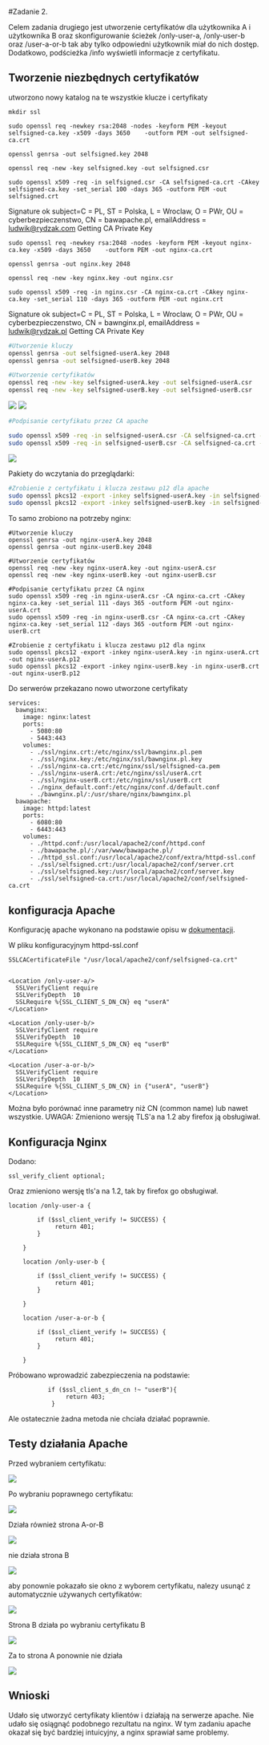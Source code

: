
#Zadanie 2.

Celem zadania drugiego jest utworzenie certyfikatów dla użytkownika A i użytkownika B oraz
skonfigurowanie ścieżek /only-user-a, /only-user-b oraz /user-a-or-b tak aby tylko odpowiedni użytkownik miał 
do nich dostęp. Dodatkowo, podścieżka /info wyświetli informacje z certyfikatu.

## Tworzenie niezbędnych certyfikatów
utworzono nowy katalog na te wszystkie klucze i certyfikaty
```
mkdir ssl
```

```
sudo openssl req -newkey rsa:2048 -nodes -keyform PEM -keyout selfsigned-ca.key -x509 -days 3650    -outform PEM -out selfsigned-ca.crt

openssl genrsa -out selfsigned.key 2048

openssl req -new -key selfsigned.key -out selfsigned.csr

sudo openssl x509 -req -in selfsigned.csr -CA selfsigned-ca.crt -CAkey selfsigned-ca.key -set_serial 100 -days 365 -outform PEM -out selfsigned.crt
```
Signature ok
subject=C = PL, ST = Polska, L = Wroclaw, O = PWr, OU = cyberbezpieczenstwo, CN = bawapache.pl, emailAddress = ludwik@rydzak.com
Getting CA Private Key

```
sudo openssl req -newkey rsa:2048 -nodes -keyform PEM -keyout nginx-ca.key -x509 -days 3650    -outform PEM -out nginx-ca.crt

openssl genrsa -out nginx.key 2048

openssl req -new -key nginx.key -out nginx.csr

sudo openssl x509 -req -in nginx.csr -CA nginx-ca.crt -CAkey nginx-ca.key -set_serial 110 -days 365 -outform PEM -out nginx.crt
```
Signature ok
subject=C = PL, ST = Polska, L = Wroclaw, O = PWr, OU = cyberbezpieczenstwo, CN = bawnginx.pl, emailAddress = ludwik@rydzak.pl
Getting CA Private Key



```bash
#Utworzenie kluczy
openssl genrsa -out selfsigned-userA.key 2048
openssl genrsa -out selfsigned-userB.key 2048
```
```bash
#Utworzenie certyfikatów
openssl req -new -key selfsigned-userA.key -out selfsigned-userA.csr
openssl req -new -key selfsigned-userB.key -out selfsigned-userB.csr
```
![](/Foty/Do2022.05.10/userA_selfsigned.png)
![](/Foty/Do2022.05.10/userB_selfsigned.png)
```bash
#Podpisanie certyfikatu przez CA apache

sudo openssl x509 -req -in selfsigned-userA.csr -CA selfsigned-ca.crt -CAkey selfsigned-ca.key -set_serial 101 -days 365 -outform PEM -out selfsigned-userA.crt
sudo openssl x509 -req -in selfsigned-userB.csr -CA selfsigned-ca.crt -CAkey selfsigned-ca.key -set_serial 102 -days 365 -outform PEM -out selfsigned-userB.crt
```
![](/Foty/Do2022.05.10/podpisanie_certyfikatow.png)

Pakiety do wczytania do przeglądarki:
```bash
#Zrobienie z certyfikatu i klucza zestawu p12 dla apache
sudo openssl pkcs12 -export -inkey selfsigned-userA.key -in selfsigned-userA.crt -out selfsigned-userA.p12
sudo openssl pkcs12 -export -inkey selfsigned-userB.key -in selfsigned-userB.crt -out selfsigned-userB.p12
```

To samo zrobiono na potrzeby nginx:
```
#Utworzenie kluczy
openssl genrsa -out nginx-userA.key 2048
openssl genrsa -out nginx-userB.key 2048

#Utworzenie certyfikatów
openssl req -new -key nginx-userA.key -out nginx-userA.csr
openssl req -new -key nginx-userB.key -out nginx-userB.csr

#Podpisanie certyfikatu przez CA nginx
sudo openssl x509 -req -in nginx-userA.csr -CA nginx-ca.crt -CAkey nginx-ca.key -set_serial 111 -days 365 -outform PEM -out nginx-userA.crt
sudo openssl x509 -req -in nginx-userB.csr -CA nginx-ca.crt -CAkey nginx-ca.key -set_serial 112 -days 365 -outform PEM -out nginx-userB.crt

#Zrobienie z certyfikatu i klucza zestawu p12 dla nginx
sudo openssl pkcs12 -export -inkey nginx-userA.key -in nginx-userA.crt -out nginx-userA.p12
sudo openssl pkcs12 -export -inkey nginx-userB.key -in nginx-userB.crt -out nginx-userB.p12
```


Do serwerów przekazano nowo utworzone certyfikaty
```                                                 
services:
  bawnginx:
    image: nginx:latest
    ports:
      - 5080:80
      - 5443:443
    volumes:
      - ./ssl/nginx.crt:/etc/nginx/ssl/bawnginx.pl.pem
      - ./ssl/nginx.key:/etc/nginx/ssl/bawnginx.pl.key
      - ./ssl/nginx-ca.crt:/etc/nginx/ssl/selfsigned-ca.pem
      - ./ssl/nginx-userA.crt:/etc/nginx/ssl/userA.crt
      - ./ssl/nginx-userB.crt:/etc/nginx/ssl/userB.crt
      - ./nginx_default.conf:/etc/nginx/conf.d/default.conf
      - ./bawnginx.pl/:/usr/share/nginx/bawnginx.pl
  bawapache:
    image: httpd:latest
    ports:
      - 6080:80
      - 6443:443
    volumes:
      - ./httpd.conf:/usr/local/apache2/conf/httpd.conf
      - ./bawapache.pl/:/var/www/bawapache.pl/
      - ./httpd_ssl.conf:/usr/local/apache2/conf/extra/httpd-ssl.conf
      - ./ssl/selfsigned.crt:/usr/local/apache2/conf/server.crt
      - ./ssl/selfsigned.key:/usr/local/apache2/conf/server.key
      - ./ssl/selfsigned-ca.crt:/usr/local/apache2/conf/selfsigned-ca.crt

```


## konfiguracja Apache
Konfigurację apache wykonano na podstawie opisu w [dokumentacji](https://httpd.apache.org/docs/2.4/ssl/ssl_howto.html).

W pliku konfiguracyjnym httpd-ssl.conf

```
SSLCACertificateFile "/usr/local/apache2/conf/selfsigned-ca.crt"


<Location /only-user-a/>
  SSLVerifyClient require
  SSLVerifyDepth  10
  SSLRequire %{SSL_CLIENT_S_DN_CN} eq "userA"
</Location>

<Location /only-user-b/>  
  SSLVerifyClient require
  SSLVerifyDepth  10
  SSLRequire %{SSL_CLIENT_S_DN_CN} eq "userB"
</Location>

<Location /user-a-or-b/>  
  SSLVerifyClient require 
  SSLVerifyDepth  10
  SSLRequire %{SSL_CLIENT_S_DN_CN} in {"userA", "userB"}
</Location>

```

Można było porównać inne parametry niż CN (common name) lub nawet wszystkie.
UWAGA: Zmieniono wersję TLS'a na 1.2 aby firefox ją obsługiwał.

## Konfiguracja Nginx

Dodano:
```
ssl_verify_client optional;
```
Oraz zmieniono wersję tls'a na 1.2, tak by firefox go obsługiwał. 


```
location /only-user-a {

        if ($ssl_client_verify != SUCCESS) {
             return 401;
        }
           
    }

    location /only-user-b {

        if ($ssl_client_verify != SUCCESS) {
             return 401; 
        }

    }

    location /user-a-or-b {

        if ($ssl_client_verify != SUCCESS) { 
             return 401;
        }

    }
```

Próbowano wprowadzić zabezpieczenia na podstawie:
```
           if ($ssl_client_s_dn_cn !~ "userB"){
                return 403;
            }  
```
Ale ostatecznie żadna metoda nie chciała działać poprawnie. 

## Testy działania Apache

Przed wybraniem certyfikatu:

![](/Foty/Do2022.05.10/apache_request_a.png)

Po wybraniu poprawnego certyfikatu:

![](/Foty/Do2022.05.10/apache_accessa_a.png)

Działa również strona A-or-B

![](/Foty/Do2022.05.10/apache_accessab_a.png)

nie działa strona B

![](/Foty/Do2022.05.10/apache_forbiddenb_a.png)

aby ponownie pokazało sie okno z wyborem certyfikatu, nalezy usunąć z automatycznie używanych certyfikatów:

![](/Foty/Do2022.05.10/delete_cert.png)

Strona B działa po wybraniu certyfikatu B

![](/Foty/Do2022.05.10/apache_accessb_b.png)

Za to strona A ponownie nie działa

![](/Foty/Do2022.05.10/apache_forbidden_a.png)


## Wnioski

Udało się utworzyć certyfikaty klientów i działają na serwerze apache. 
Nie udało się osiągnąć podobnego rezultatu na nginx.
W tym zadaniu apache okazał się być bardziej intuicyjny, a nginx sprawiał same problemy. 
